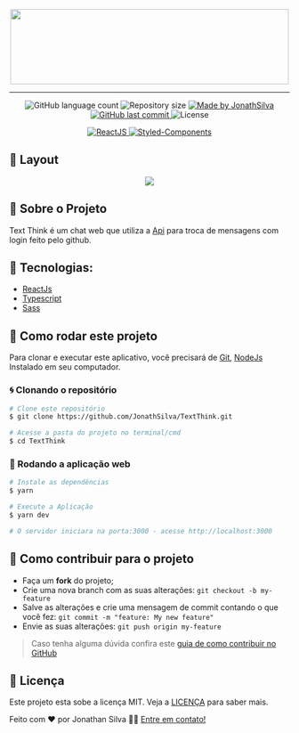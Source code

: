 <div align="center">
<img margin:"0px" "Text-Think" width="500px" height="135px" src="https://i.imgur.com/4h8Dj6Q.png">
</div><hr/>

<!--#### <div align="center"> Website: </br> `https://getissues.vercel.app/` </div> -->

<p align="center">

<img alt="GitHub language count" src="https://img.shields.io/github/languages/count/JonathSilva/TextThink">

<img alt="Repository size" src="https://img.shields.io/github/repo-size/JonathSilva/TextThink">

<a href="https://www.linkedin.com/in/jonathsilva/">
    <img alt="Made by JonathSilva" src="https://img.shields.io/badge/made%20by-JonathSilva-blue">
</a>

<a href="https://github.com/JonathSilva/TextThink/commits/main">
    <img alt="GitHub last commit" src="https://img.shields.io/github/last-commit/JonathSilva/TextThink?color=blue">
</a>

<img alt="License" src="https://img.shields.io/badge/license-MIT-brightgreen?color=blue">

</p>

<p align="center">

<a href="https://reactjs.org/">
  <img alt="ReactJS" src="https://img.shields.io/static/v1?color=blue&label=React&message=JS&?style=plastic&logo=React">
</a>
  <a href="https://styled-components.com/">
   <img alt="Styled-Components"  src="https://img.shields.io/badge/style-%F0%9F%92%85%20styled--components-orange.svg?colorB=daa357&colorA=db748e">
  </a>

</p>

## 🎨 Layout

<div align="center">
<img margin:"0px" "Get-Issues" src="https://i.imgur.com/xw4YKeu.png">
</div>

## 🚀 Sobre o Projeto

Text Think é um chat web que utiliza a [Api](https://github.com/JonathSilva/Nodejs-nlwheat) para troca de mensagens com login feito pelo github.

## 🔨 Tecnologias:

- [ReactJs][reactjs]
- [Typescript][typescript]
- [Sass][scss]

<!-- ## 📋 Implementações

- [✔️] Estruturar o site.
- [✔️] Responsividade.
- [✔️] Criar o componente de Hobbies.
- [❌] Modo claro -->

## 🚀 Como rodar este projeto

Para clonar e executar este aplicativo, você precisará de [Git](https://git-scm.com), [NodeJs][nodejs] Instalado em seu computador.

### 🌀 Clonando o repositório

```bash
# Clone este repositório
$ git clone https://github.com/JonathSilva/TextThink.git

# Acesse a pasta do projeto no terminal/cmd
$ cd TextThink

```

### 🧭 Rodando a aplicação web

```bash
# Instale as dependências
$ yarn

# Execute a Aplicação
$ yarn dev

# O servidor iniciara na porta:3000 - acesse http://localhost:3000
```

## 🤔 Como contribuir para o projeto

- Faça um **fork** do projeto;
- Crie uma nova branch com as suas alterações: `git checkout -b my-feature`
- Salve as alterações e crie uma mensagem de commit contando o que você fez: `git commit -m "feature: My new feature"`
- Envie as suas alterações: `git push origin my-feature`

> Caso tenha alguma dúvida confira este [guia de como contribuir no GitHub](https://github.com/firstcontributions/first-contributions)

## 📝 Licença

Este projeto esta sobe a licença MIT. Veja a [LICENÇA][license] para saber mais.

Feito com ❤️ por Jonathan Silva 👋🏽 [Entre em contato!](https://www.linkedin.com/in/jonathsilva)

[nodejs]: https://nodejs.org/
[express]: https://expressjs.com/
[uuidv4]: https://www.npmjs.com/package/uuidv4
[nodemon]: https://www.npmjs.com/package/nodemon
[rs]: https://rocketseat.com.br

[scss]:[https://sass-lang.com/]
[license]: https://opensource.org/licenses/MIT
[postgres]: https://www.postgresql.org/
[multer]: https://www.npmjs.com/package/multer
[reactjs]: https://reactjs.org/
[babel]: https://babeljs.io/
[webpack]: https://webpack.js.org/
[license]: https://opensource.org/licenses/MIT
[typescript]: https://www.typescriptlang.org/
[styled]: https://styled-components.com/
